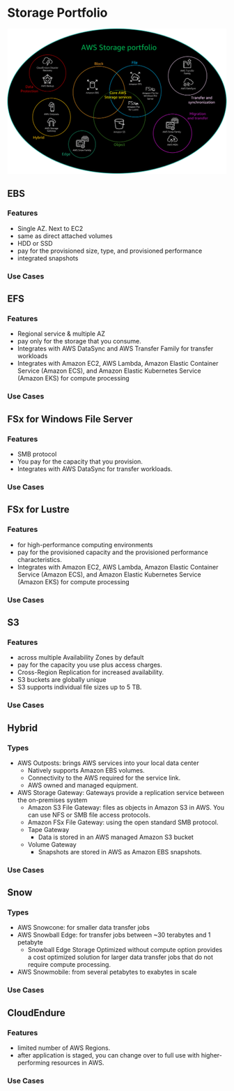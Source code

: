 # Storage Portfolio

![alt text](images/storage_portfolio.png)


## EBS

### Features
- Single AZ. Next to EC2
- same as direct attached volumes
- HDD or SSD
- pay for the provisioned size, type, and provisioned performance
- integrated snapshots
### Use Cases


## EFS

### Features
- Regional service & multiple AZ
- pay only for the storage that you consume.
- Integrates with AWS DataSync and AWS Transfer Family for transfer workloads
- Integrates with Amazon EC2, AWS Lambda, Amazon Elastic Container Service (Amazon ECS), and Amazon Elastic Kubernetes Service (Amazon EKS) for compute processing

### Use Cases


## FSx for Windows File Server

### Features
- SMB protocol
- You pay for the capacity that you provision.
- Integrates with AWS DataSync for transfer workloads.

### Use Cases


## FSx for Lustre

### Features
- for high-performance computing environments
- pay for the provisioned capacity and the provisioned performance characteristics.
- Integrates with Amazon EC2, AWS Lambda, Amazon Elastic Container Service (Amazon ECS), and Amazon Elastic Kubernetes Service (Amazon EKS) for compute processing


### Use Cases



## S3

### Features
- across multiple Availability Zones by default
- pay for the capacity you use plus access charges.
- Cross-Region Replication for increased availability.
- S3 buckets are globally unique 
- S3 supports individual file sizes up to 5 TB.


### Use Cases



## Hybrid

### Types
- AWS Outposts: brings AWS services into your local data center
    - Natively supports Amazon EBS volumes. 
    - Connectivity to the AWS required for the service link.
    - AWS owned and managed equipment. 
- AWS Storage Gateway: Gateways provide a replication service between the on-premises system
    - Amazon S3 File Gateway: files as objects in Amazon S3 in AWS. You can use NFS or SMB file access protocols.
    - Amazon FSx File Gateway: using the open standard SMB protocol.
    - Tape Gateway
        - Data is stored in an AWS managed Amazon S3 bucket
    - Volume Gateway
        - Snapshots are stored in AWS as Amazon EBS snapshots.


### Use Cases



## Snow

### Types
- AWS Snowcone: for smaller data transfer jobs
- AWS Snowball Edge: for transfer jobs between ~30 terabytes and 1 petabyte
    - Snowball Edge Storage Optimized without compute option provides a cost optimized solution for larger data transfer jobs that do not require compute processing.
- AWS Snowmobile: from several petabytes to exabytes in scale


### Use Cases


## CloudEndure 

### Features
- limited number of AWS Regions.
- after application is staged, you can change over to full use with higher-performing resources in AWS. 


### Use Cases
